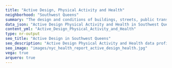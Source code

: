 ```yaml
---
title: "Active Design, Physical Activity and Health"
neighborhood: "Southwest Queens"
summary: "The design and conditions of buildings, streets, public transportation and parks influence physical activity, use of active transportation and other healthy behavior. A neighborhood's features can also impact the safety of its residents."
data_json: "Active Design Physical Activity and Health in Southwest Queens"
content_yml: "Active_Design_Physical_Activity_and_Health"
type: nr-output
seo_title: "Active Design in Southwest Queens"
seo_description: "Active Design Physical Activity and Health data profile for the Southwest Queens neighborhood of NYC."
seo_image: "images/nyc_health_report_active_design_health.jpg"
vega: true
arquero: true
---
```

